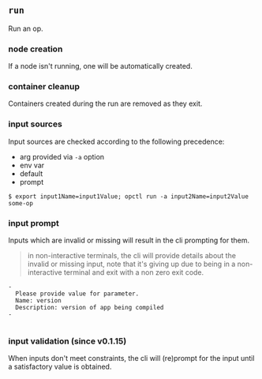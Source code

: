 ## `run`

Run an op.

### node creation

If a node isn't running, one will be automatically created.

### container cleanup

Containers created during the run are removed as they exit.

### input sources

Input sources are checked according to the following precedence:

- arg provided via `-a` option
- env var
- default
- prompt

```shell
$ export input1Name=input1Value; opctl run -a input2Name=input2Value some-op
```

### input prompt

Inputs which are invalid or missing will result in the cli prompting for
them.

> in non-interactive terminals, the cli will provide details about the
> invalid or missing input, note that it's giving up due to being in a
> non-interactive terminal and exit with a non zero exit code.

```shell
-
  Please provide value for parameter.
  Name: version
  Description: version of app being compiled
-


```

### input validation (since v0.1.15)

When inputs don't meet constraints, the cli will (re)prompt for the
input until a satisfactory value is obtained.
